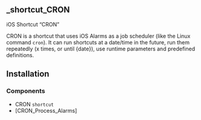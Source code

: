 ## _shortcut_CRON
iOS Shortcut “CRON”

CRON is a shortcut that uses iOS Alarms as a job scheduler (like the Linux command `cron`). It can run shortcuts at a date/time in the future, run them repeatedly (x times, or until {date}), use runtime parameters and predefined definitions.

## Installation
### Components
- CRON `shortcut`
- [CRON_Process_Alarms]
